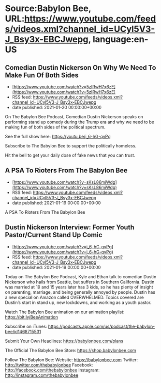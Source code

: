 # Source:Babylon Bee, URL:https://www.youtube.com/feeds/videos.xml?channel_id=UCyl5V3-J_Bsy3x-EBCJwepg, language:en-US

## Comedian Dustin Nickerson On Why We Need To Make Fun Of Both Sides
 - [https://www.youtube.com/watch?v=5zIRwH7x6zE](https://www.youtube.com/watch?v=5zIRwH7x6zE)
 - RSS feed: https://www.youtube.com/feeds/videos.xml?channel_id=UCyl5V3-J_Bsy3x-EBCJwepg
 - date published: 2021-01-20 00:00:00+00:00

On The Babylon Bee Podcast, Comedian Dustin Nickerson speaks on performing stand up comedy during the Trump era and why we need to be making fun of both sides of the political spectrum. 

See the full show here: https://youtu.be/j_6-hG-qvPg

Subscribe to The Babylon Bee to support the politically homeless. 

Hit the bell to get your daily dose of fake news that you can trust.

## A PSA To Rioters From The Babylon Bee
 - [https://www.youtube.com/watch?v=sKsL86miWdg](https://www.youtube.com/watch?v=sKsL86miWdg)
 - RSS feed: https://www.youtube.com/feeds/videos.xml?channel_id=UCyl5V3-J_Bsy3x-EBCJwepg
 - date published: 2021-01-19 00:00:00+00:00

A PSA To Rioters From The Babylon Bee

## Dustin Nickerson Interview: Former Youth Pastor/Current Stand Up Comic
 - [https://www.youtube.com/watch?v=j_6-hG-qvPg](https://www.youtube.com/watch?v=j_6-hG-qvPg)
 - RSS feed: https://www.youtube.com/feeds/videos.xml?channel_id=UCyl5V3-J_Bsy3x-EBCJwepg
 - date published: 2021-01-19 00:00:00+00:00

Today on The Babylon Bee Podcast, Kyle and Ethan talk to comedian Dustin Nickerson who hails from Seattle, but suffers in Southern California. Dustin was married at 19 and 15 years later has 3 kids, so he has plenty of insight on parenting, marriage, and being generally annoyed by people. Dustin has a new special on Amazon called OVERWHELMED. Topics covered are Dustin’s start in stand up, new lockdowns, and working as a youth pastor. 

Watch The Babylon Bee animation on our animation playlist: https://bit.ly/BeeAnimation  

Subscribe on iTunes: https://podcasts.apple.com/us/podcast/the-babylon-bee/id1468715531

Submit Your Own Headlines: https://babylonbee.com/plans

The Official The Babylon Bee Store: https://shop.babylonbee.com

Follow The Babylon Bee:
Website: https://babylonbee.com
Twitter: http://twitter.com/thebabylonbee
Facebook: http://facebook.com/thebabylonbee
Instagram: http://instagram.com/thebabylonbee

